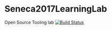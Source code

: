 # Seneca2017LearningLab
Open Source Tooling lab
[![Build Status](https://travis-ci.org/Mordax/Seneca2017LearningLab.svg?branch=master)](https://travis-ci.org/Mordax/Seneca2017LearningLab)
